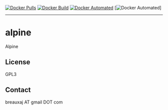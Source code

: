 [![Docker Pulls](https://img.shields.io/docker/pulls/breauxaj/alpine.svg)](https://hub.docker.com/r/breauxaj/alpine)
[![Docker Build](https://img.shields.io/docker/cloud/build/breauxaj/alpine.svg)](https://hub.docker.com/r/breauxaj/alpine)
[![Docker Automated](https://img.shields.io/docker/cloud/automated/breauxaj/alpine.svg)](https://hub.docker.com/r/breauxaj/alpine)
[![Docker Automated](https://img.shields.io/github/license/breauxaj/docker-centos.svg)]

---

# alpine

Alpine

License
-------
GPL3

Contact
-------
breauxaj AT gmail DOT com
